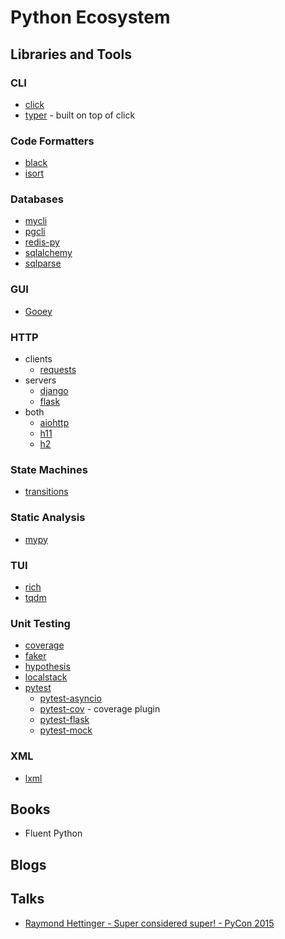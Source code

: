 # Python Ecosystem

## Libraries and Tools

### CLI

* [click](https://github.com/pallets/click)
* [typer](https://github.com/tiangolo/typer) - built on top of click

### Code Formatters

* [black](https://github.com/psf/black)
* [isort](https://github.com/PyCQA/isort)

### Databases

* [mycli](https://github.com/dbcli/mycli)
* [pgcli](https://github.com/dbcli/pgcli)
* [redis-py](https://github.com/redis/redis-py)
* [sqlalchemy](https://github.com/sqlalchemy/sqlalchemy)
* [sqlparse](https://github.com/andialbrecht/sqlparse)

### GUI

* [Gooey](https://github.com/chriskiehl/Gooey)

### HTTP

* clients
  * [requests](https://github.com/psf/requests)
* servers
  * [django](https://github.com/django/django)
  * [flask](https://github.com/pallets/flask)
* both
  * [aiohttp](https://github.com/aio-libs/aiohttp)
  * [h11](https://github.com/python-hyper/h11)
  * [h2](https://github.com/python-hyper/h2)

### State Machines

* [transitions](https://github.com/pytransitions/transitions)

### Static Analysis

* [mypy](https://github.com/python/mypy)

### TUI

* [rich](https://github.com/willmcgugan/rich)
* [tqdm](https://github.com/tqdm/tqdm)

### Unit Testing

* [coverage](https://github.com/nedbat/coveragepy)
* [faker](https://github.com/joke2k/faker)
* [hypothesis](https://github.com/HypothesisWorks/hypothesis)
* [localstack](https://github.com/localstack/localstack)
* [pytest](https://github.com/pytest-dev/pytest)
  * [pytest-asyncio](https://github.com/pytest-dev/pytest-asyncio)
  * [pytest-cov](https://github.com/pytest-dev/pytest-cov) - coverage plugin
  * [pytest-flask](https://github.com/pytest-dev/pytest-flask)
  * [pytest-mock](https://github.com/pytest-dev/pytest-mock)

### XML

* [lxml](https://github.com/lxml/lxml)

## Books

* Fluent Python

## Blogs

## Talks

* [Raymond Hettinger - Super considered super! - PyCon 2015](https://www.youtube.com/watch?v=EiOglTERPEo)
